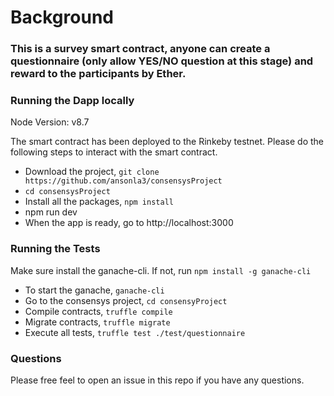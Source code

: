 # Background
### This is a survey smart contract, anyone can create a questionnaire (only allow YES/NO question at this stage) and reward to the participants by Ether. 


### Running the Dapp locally

Node Version: v8.7

The smart contract has been deployed to the Rinkeby testnet. Please do the following steps to interact with the smart contract.

* Download the project, `git clone https://github.com/ansonla3/consensysProject`
* `cd consensysProject`
* Install all the packages, `npm install`
* npm run dev
* When the app is ready, go to http://localhost:3000


### Running the Tests

Make sure install the ganache-cli. If not, run `npm install -g ganache-cli`

* To start the ganache, `ganache-cli`
* Go to the consensys project, `cd consensyProject`
* Compile contracts, `truffle compile`
* Migrate contracts, `truffle migrate`
* Execute all tests, `truffle test ./test/questionnaire`

### Questions
Please free feel to open an issue in this repo if you have any questions.
